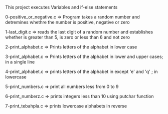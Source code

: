 This project executes Variables and if-else statements

0-positive_or_negative.c => Program takes a random number and detremines whethre the number is positive, negative or zero

1-last_digit.c => reads the last digit of a random number and establishes whether is greater than 5, is zero or less than 6 and not zero

2-print_alphabet.c => Prints letters of the alphabet in lower case

3-print_alphabet.c => Prints letters of the alphabet in lower and upper cases; in a single line

4-print_alphabet.c => prints letters of the alphabet in except 'e' and 'q' ; in lowercase

5-print_numbers.c => print all numbers less from 0 to 9

6-print_numberz.c => prints integers less than 10 using putchar function

7-print_tebahpla.c => prints lowercase alphabets in reverse
